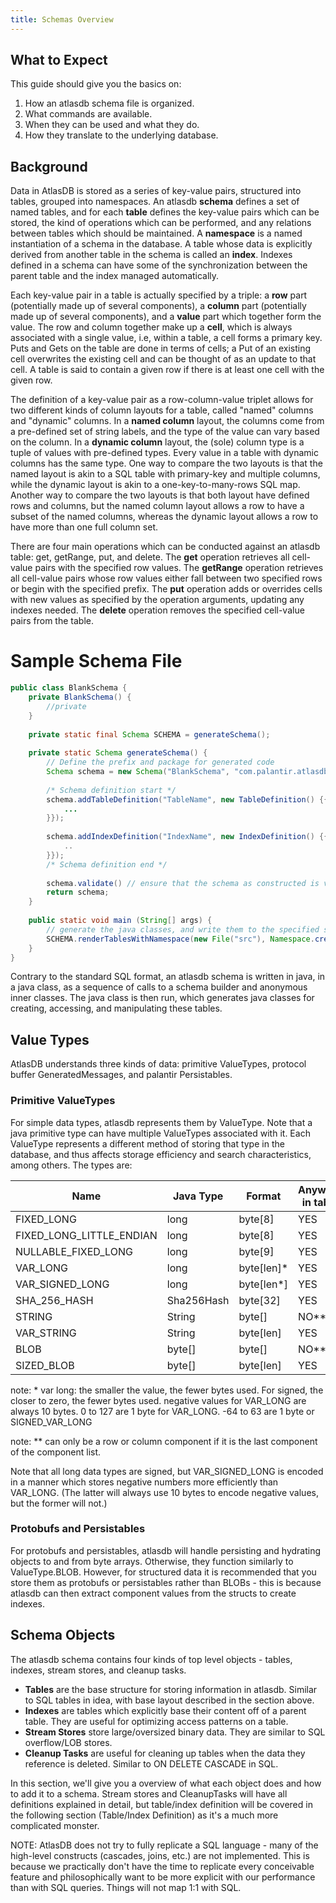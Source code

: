 ```yaml
---
title: Schemas Overview
---
```


## What to Expect

This guide should give you the basics on:

1. How an atlasdb schema file is organized.
2. What commands are available.
3. When they can be used and what they do.
4. How they translate to the underlying database.

## Background

Data in AtlasDB is stored as a series of key-value pairs, structured into
tables, grouped into namespaces. An atlasdb **schema** defines a set of named
tables, and for each **table** defines the key-value pairs which can be stored,
the kind of operations which can be performed, and any relations between tables
which should be maintained. A **namespace** is a named instantiation of a
schema in the database. A table whose data is explicitly derived from another
table in the schema is called an **index**. Indexes defined in a schema can
have some of the synchronization between the parent table and the index managed
automatically.

Each key-value pair in a table is actually specified by a triple: a **row**
part (potentially made up of several components), a **column** part
(potentially made up of several components), and a **value** part which
together form the value. The row and column together make up a **cell**, which
is always associated with a single value, i.e, within a table, a cell forms a
primary key. Puts and Gets on the table are done in terms of cells; a Put of an
existing cell overwrites the existing cell and can be thought of as an update
to that cell. A table is said to contain a given row if there is at least one
cell with the given row.

The definition of a key-value pair as a row-column-value triplet allows for two
different kinds of column layouts for a table, called "named" columns and
"dynamic" columns. In a **named column** layout, the columns come from a
pre-defined set of string labels, and the type of the value can vary based on
the column. In a **dynamic column** layout, the (sole) column type is a tuple
of values with pre-defined types. Every value in a table with dynamic columns
has the same type. One way to compare the two layouts is that the named layout
is akin to a SQL table with primary-key and multiple columns, while the dynamic
layout is akin to a one-key-to-many-rows SQL map. Another way to compare the
two layouts is that both layout have defined rows and columns, but the named
column layout allows a row to have a subset of the named columns, whereas the
dynamic layout allows a row to have more than one full column set.

There are four main operations which can be conducted against an atlasdb table:
get, getRange, put, and delete. The **get** operation retrieves all cell-value
pairs with the specified row values. The **getRange** operation retrieves all
cell-value pairs whose row values either fall between two specified rows or
begin with the specified prefix. The **put** operation adds or overrides cells
with new values as specified by the operation arguments, updating any indexes
needed. The **delete** operation removes the specified cell-value pairs from
the table.

# Sample Schema File

```java
public class BlankSchema {
    private BlankSchema() {
        //private
    }
 
    private static final Schema SCHEMA = generateSchema();
 
    private static Schema generateSchema() {
        // Define the prefix and package for generated code
        Schema schema = new Schema("BlankSchema", "com.palantir.atlasdb.blankschema");
         
        /* Schema definition start */
        schema.addTableDefinition("TableName", new TableDefinition() {{
            ...
        }});
 
        schema.addIndexDefinition("IndexName", new IndexDefinition() {{
            ..
        }});
        /* Schema definition end */
 
        schema.validate() // ensure that the schema as constructed is valid.
        return schema;
    }
 
    public static void main (String[] args) {
        // generate the java classes, and write them to the specified source folder.
        SCHEMA.renderTablesWithNamespace(new File("src"), Namespace.create("pt_met"));
    }
}
```

Contrary to the standard SQL format, an atlasdb schema is written in java, in a
java class, as a sequence of calls to a schema builder and anonymous inner
classes. The java class is then run, which generates java classes for creating,
accessing, and manipulating these tables.

## Value Types

AtlasDB understands three kinds of data: primitive ValueTypes, protocol buffer
GeneratedMessages, and palantir Persistables.

### Primitive ValueTypes

For simple data types, atlasdb represents them by ValueType. Note that a java
primitive type can have multiple ValueTypes associated with it. Each ValueType
represents a different method of storing that type in the database, and thus
affects storage efficiency and search characteristics, among others. The types
are:

| Name | Java Type | Format | Anywhere in table? | Range Scans? |
| ---- | --------- | ------ | ------------------ | ------------ |
| FIXED_LONG | long | byte[8] | YES | YES |
| FIXED_LONG_LITTLE_ENDIAN | long | byte[8] | YES | NO |
| NULLABLE_FIXED_LONG | long | byte[9] | YES | YES |
| VAR_LONG | long | <len>byte[len]* | YES| YES |
| VAR_SIGNED_LONG | long | <len>byte[len*] | YES | YES |
| SHA_256_HASH | Sha256Hash | byte[32] | YES | YES |
| STRING | String | byte[] | NO** | YES |
| VAR_STRING | String | <len>byte[len] | YES | NO |
| BLOB | byte[] | byte[] | NO** | YES |
| SIZED_BLOB | byte[] | <len>byte[len] | YES | NO |

note: * var long: the smaller the value, the fewer bytes used. For signed, the
closer to zero, the fewer bytes used.  negative values for VAR_LONG are always
10 bytes. 0 to 127 are 1 byte for VAR_LONG. -64 to 63 are 1 byte or
SIGNED_VAR_LONG

note: ** can only be a row or column component if it is the last component of
the component list.

Note that all long data types are signed, but VAR_SIGNED_LONG is encoded in a
manner which stores negative numbers more efficiently than VAR_LONG. (The
latter will always use 10 bytes to encode negative values, but the former will
not.)

### Protobufs and Persistables

For protobufs and persistables, atlasdb will handle persisting and hydrating
objects to and from byte arrays. Otherwise, they function similarly to
ValueType.BLOB. However, for structured data it is recommended that you store
them as protobufs or persistables rather than BLOBs - this is because atlasdb
can then extract component values from the structs to create indexes.

## Schema Objects

The atlasdb schema contains four kinds of top level objects - tables, indexes, stream stores, and cleanup tasks.

*   **Tables** are the base structure for storing information in atlasdb. Similar to SQL tables in idea, with base layout described in the section above.
*   **Indexes** are tables which explicitly base their content off of a parent table. They are useful for optimizing access patterns on a table.
*   **Stream Stores** store large/oversized binary data. They are similar to SQL overflow/LOB stores.
*   **Cleanup Tasks** are useful for cleaning up tables when the data they reference is deleted. Similar to ON DELETE CASCADE in SQL.

In this section, we'll give you a overview of what each object does and how to
add it to a schema. Stream stores and CleanupTasks will have all definitions
explained in detail, but table/index definition will be covered in the
following section (Table/Index Definition) as it's a much more complicated
monster.

NOTE: AtlasDB does not try to fully replicate a SQL language - many of the
high-level constructs (cascades, joins, etc.) are not implemented. This is
because we practically don't have the time to replicate every conceivable
feature and philosophically want to be more explicit with our performance than
with SQL queries. Things will not map 1:1 with SQL.
